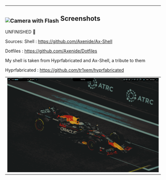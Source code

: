 ---

<h2><sub><img src="https://raw.githubusercontent.com/Tarikul-Islam-Anik/Animated-Fluent-Emojis/master/Emojis/Objects/Camera%20with%20Flash.png" alt="Camera with Flash" width="25" height="25" /></sub> Screenshots</h2>
<table align="center">
  <tr>
    <td colspan="4"><img src="assets/250408_21h57m44s_screenshot.png"></td>
  </tr>
  


UNFINISHED 🙇

Sources:
 Shell    : https://github.com/Axenide/Ax-Shell
 
 Dotfiles : https://github.com/Axenide/Dotfiles



My shell is taken from Hyprfabricated and Ax-Shell, a tribute to them

 Hyprfabricated : https://github.com/tr1xem/hyprfabricated
